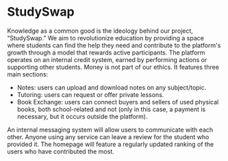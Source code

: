 # StudySwap
Knowledge as a common good is the ideology behind our project, “StudySwap.” We aim to revolutionize education by providing a space where students can find the help they need and contribute to the platform's growth through a model that rewards active participants. The platform operates on an internal credit system, earned by performing actions or supporting other students. Money is not part of our ethics. It features three main sections:
- Notes: users can upload and download notes on any subject/topic.
- Tutoring: users can request or offer private lessons.
- Book Exchange: users can connect buyers and sellers of used physical books, both school-related and not (only in this case, a payment is necessary, but it occurs outside the platform).

An internal messaging system will allow users to communicate with each other.
Anyone using any service can leave a review for the student who provided it. The homepage will feature a regularly updated ranking of the users who have contributed the most.
